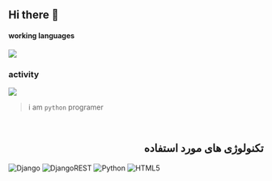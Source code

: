 ## Hi there 👋



#### working languages
<img src="https://github-readme-stats.vercel.app/api/top-langs/?username=pourkahnouji&hide_progress=false" />

### activity
<img src="https://github-readme-stats.vercel.app/api?username=pourkahnouji&show_icons=true&theme=radical" />


> i am `python` programer
<br />
<h2 align="right">تکنولوژی های مورد استفاده</h2>

![Django](https://img.shields.io/badge/django-%23092E20.svg?style=for-the-badge&logo=django&logoColor=white) ![DjangoREST](https://img.shields.io/badge/DJANGO-REST-ff1709?style=for-the-badge&logo=django&logoColor=white&color=ff1709&labelColor=gray) ![Python](https://img.shields.io/badge/python-3670A0?style=for-the-badge&logo=python&logoColor=ffdd54) 	![HTML5](https://img.shields.io/badge/html5-%23E34F26.svg?style=for-the-badge&logo=html5&logoColor=white)

